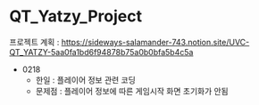 # QT_Yatzy_Project

프로젝트 계획 : https://sideways-salamander-743.notion.site/UVC-QT_YATZY-5aa0fa1bd6f94878b75a0b0bfa5b4c5a

- 0218
  - 한일 : 플레이어 정보 관련 코딩
  - 문제점 : 플레이어 정보에 따른 게임시작 화면 초기화가 안됨
